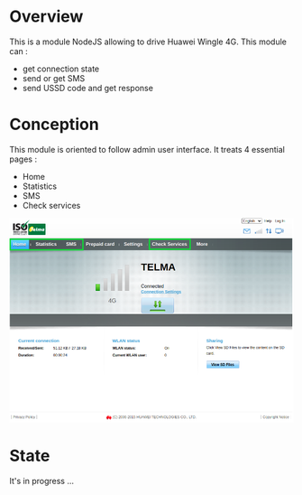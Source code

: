 # Overview

This is a module NodeJS allowing to drive Huawei Wingle 4G. This module can :

* get connection state
* send or get SMS
* send USSD code and get response

# Conception

This module is oriented to follow admin user interface. It treats 4 essential pages :

* Home
* Statistics
* SMS
* Check services

<p align="center">
    <img src="https://github.com/razafinarivohanania/huawei-wingle-4g/raw/master/screenshot/pages.png?raw=true" alt="Pages"/>
</p>

# State

It's in progress ...